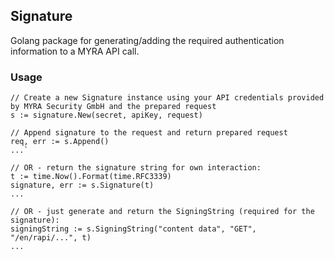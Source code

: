 ## Signature
Golang package for generating/adding the required authentication information to a MYRA API call.

### Usage
```
// Create a new Signature instance using your API credentials provided by MYRA Security GmbH and the prepared request
s := signature.New(secret, apiKey, request)

// Append signature to the request and return prepared request
req, err := s.Append()
...`

// OR - return the signature string for own interaction:
t := time.Now().Format(time.RFC3339)
signature, err := s.Signature(t)
...

// OR - just generate and return the SigningString (required for the signature):
signingString := s.SigningString("content data", "GET", "/en/rapi/...", t)
...
```

